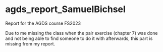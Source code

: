 # agds_report_SamuelBichsel
Report for the AGDS course FS2023


Due to me missing the class when the pair exercise (chapter 7) was done and not being able to find someone to do it with afterwards, this part is missing from my report.
